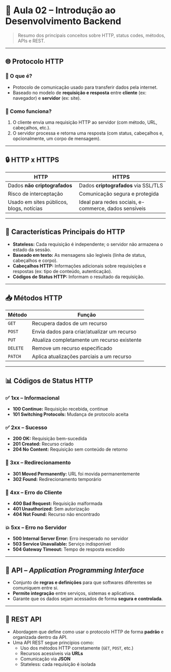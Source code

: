 # 📘 Aula 02 – Introdução ao Desenvolvimento Backend

> Resumo dos principais conceitos sobre HTTP, status codes, métodos, APIs e REST.

---

## 🌐 Protocolo HTTP

### 🧭 O que é?
- Protocolo de comunicação usado para transferir dados pela internet.
- Baseado no modelo de **requisição e resposta** entre **cliente** (ex: navegador) e **servidor** (ex: site).

### 🔁 Como funciona?
1. O cliente envia uma requisição HTTP ao servidor (com método, URL, cabeçalhos, etc.).
2. O servidor processa e retorna uma resposta (com status, cabeçalhos e, opcionalmente, um corpo de mensagem).

---

## 🔒 HTTP x HTTPS

| HTTP | HTTPS |
|------|-------|
| Dados **não criptografados** | Dados **criptografados** via SSL/TLS |
| Risco de interceptação | Comunicação segura e protegida |
| Usado em sites públicos, blogs, notícias | Ideal para redes sociais, e-commerce, dados sensíveis |

---

## 📌 Características Principais do HTTP

- **Stateless:** Cada requisição é independente; o servidor não armazena o estado da sessão.
- **Baseado em texto:** As mensagens são legíveis (linha de status, cabeçalhos e corpo).
- **Cabeçalhos HTTP:** Informações adicionais sobre requisições e respostas (ex: tipo de conteúdo, autenticação).
- **Códigos de Status HTTP:** Informam o resultado da requisição.

---

## 📥 Métodos HTTP

| Método  | Função                                                                 |
|---------|------------------------------------------------------------------------|
| `GET`   | Recupera dados de um recurso                                           |
| `POST`  | Envia dados para criar/atualizar um recurso                            |
| `PUT`   | Atualiza completamente um recurso existente                            |
| `DELETE`| Remove um recurso especificado                                         |
| `PATCH` | Aplica atualizações parciais a um recurso                              |

---

## 📊 Códigos de Status HTTP

### ✅ 1xx – Informacional
- **100 Continue:** Requisição recebida, continue
- **101 Switching Protocols:** Mudança de protocolo aceita

### ✅ 2xx – Sucesso
- **200 OK:** Requisição bem-sucedida
- **201 Created:** Recurso criado
- **204 No Content:** Requisição sem conteúdo de retorno

### 🔁 3xx – Redirecionamento
- **301 Moved Permanently:** URL foi movida permanentemente
- **302 Found:** Redirecionamento temporário

### 🚫 4xx – Erro do Cliente
- **400 Bad Request:** Requisição malformada
- **401 Unauthorized:** Sem autorização
- **404 Not Found:** Recurso não encontrado

### 💥 5xx – Erro no Servidor
- **500 Internal Server Error:** Erro inesperado no servidor
- **503 Service Unavailable:** Serviço indisponível
- **504 Gateway Timeout:** Tempo de resposta excedido

---

## 🔌 API – *Application Programming Interface*

- Conjunto de **regras e definições** para que softwares diferentes se comuniquem entre si.
- **Permite integração** entre serviços, sistemas e aplicativos.
- Garante que os dados sejam acessados de forma **segura e controlada**.

---

## 📡 REST API

- Abordagem que define como usar o protocolo HTTP de forma **padrão** e organizada dentro da API.
- Uma API REST segue princípios como:
  - Uso dos métodos HTTP corretamente (`GET`, `POST`, etc.)
  - Recursos acessíveis via **URLs**
  - Comunicação via **JSON**
  - Stateless: cada requisição é isolada
